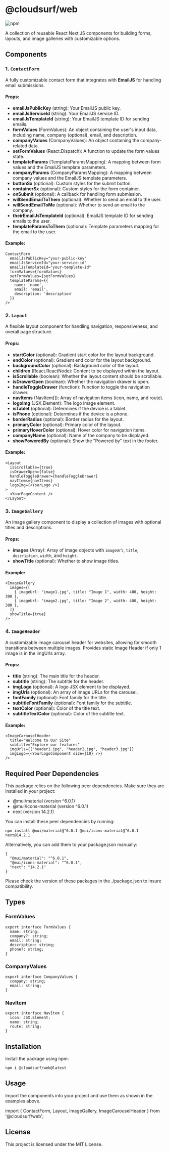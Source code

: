 # @cloudsurf/web

![npm](https://img.shields.io/npm/v/@cloudsurf/web)

A collection of reusable React Next JS components for building forms, layouts, and image galleries with customizable options.

## Components

### 1. `ContactForm`

A fully customizable contact form that integrates with **EmailJS** for handling email submissions.

#### Props:

- **emailJsPublicKey** (string): Your EmailJS public key.
- **emailJsServiceId** (string): Your EmailJS service ID.
- **emailJsTemplateId** (string): Your EmailJS template ID for sending emails.
- **formValues** (FormValues): An object containing the user's input data, including name, company (optional), email, and description.
- **companyValues** (CompanyValues): An object containing the company-related data.
- **setFormValues** (React.Dispatch): A function to update the form values state.
- **templateParams** (TemplateParamsMapping): A mapping between form values and the EmailJS template parameters.
- **companyParams** (CompanyParamsMapping): A mapping between company values and the EmailJS template parameters.
- **buttonSx** (optional): Custom styles for the submit button.
- **containerSx** (optional): Custom styles for the form container.
- **onSubmit** (optional): A callback for handling form submission.
- **willSendEmailToThem** (optional): Whether to send an email to the user.
- **willSendEmailToMe** (optional): Whether to send an email to the company.
- **theirEmailJsTemplateId** (optional): EmailJS template ID for sending emails to the user.
- **templateParamsToThem** (optional): Template parameters mapping for the email to the user.

#### Example:

```tsx
ContactForm
  emailJsPublicKey="your-public-key"
  emailJsServiceId="your-service-id"
  emailJsTemplateId="your-template-id"
  formValues={formValues}
  setFormValues={setFormValues}
  templateParams={{
    name: 'name',
    email: 'email',
    description: 'description'
  }}
/>
```

### 2. `Layout`

A flexible layout component for handling navigation, responsiveness, and overall page structure.

#### Props:

- **startColor** (optional): Gradient start color for the layout background.
- **endColor** (optional): Gradient end color for the layout background.
- **backgroundColor** (optional): Background color of the layout.
- **children** (React.ReactNode): Content to be displayed within the layout.
- **isScrollable** (boolean): Whether the layout content should be scrollable.
- **isDrawerOpen** (boolean): Whether the navigation drawer is open.
- **handleToggleDrawer** (function): Function to toggle the navigation drawer.
- **navItems** (NavItem[]): Array of navigation items (icon, name, and route).
- **logoImg** (JSX.Element): The logo image element.
- **isTablet** (optional): Determines if the device is a tablet.
- **isPhone** (optional): Determines if the device is a phone.
- **borderRadius** (optional): Border radius for the layout.
- **primaryColor** (optional): Primary color of the layout.
- **primaryHoverColor** (optional): Hover color for navigation items.
- **companyName** (optional): Name of the company to be displayed.
- **showPoweredBy** (optional): Show the "Powered by" text in the footer.

#### Example:

```tsx
<Layout
  isScrollable={true}
  isDrawerOpen={false}
  handleToggleDrawer={handleToggleDrawer}
  navItems={navItems}
  logoImg={<YourLogo />}
>
  <YourPageContent />
</Layout>
```

### 3. `ImageGallery`

An image gallery component to display a collection of images with optional titles and descriptions.

#### Props:

- **images** (Array): Array of image objects with `imageUrl`, `title`, `description`, `width`, and `height`.
- **showTitle** (optional): Whether to show image titles.

#### Example:

```tsx
<ImageGallery
  images={[
    { imageUrl: "image1.jpg", title: "Image 1", width: 400, height: 300 },
    { imageUrl: "image2.jpg", title: "Image 2", width: 400, height: 300 },
  ]}
  showTitle={true}
/>
```

### 4. `ImageHeader`

A customizable image carousel header for websites, allowing for smooth transitions between multiple images. Provides static Image Header if only 1 image is in the imgUrls array.

#### Props:

- **title** (string): The main title for the header.
- **subtitle** (string): The subtitle for the header.
- **imgLogo** (optional): A logo JSX element to be displayed.
- **imgUrls** (optional): An array of image URLs for the carousel.
- **fontFamily** (optional): Font family for the title.
- **subtitleFontFamily** (optional): Font family for the subtitle.
- **textColor** (optional): Color of the title text.
- **subtitleTextColor** (optional): Color of the subtitle text.

#### Example:

```tsx
<ImageCarouselHeader
  title="Welcome to Our Site"
  subtitle="Explore our features"
  imgUrls={["header1.jpg", "header2.jpg", "header3.jpg"]}
  imgLogo={<YourLogoComponent size={10} />}
/>
```

## Required Peer Dependencies

This package relies on the following peer dependencies. Make sure they are installed in your project:

- @mui/material (version ^6.0.1)
- @mui/icons-material (version ^6.0.1)
- next (version 14.2.1)

You can install these peer dependencies by running:

`npm install @mui/material@^6.0.1 @mui/icons-material@^6.0.1 next@14.2.1`

Alternatively, you can add them to your package.json manually:

```
{
  "@mui/material": "^6.0.1",
  "@mui/icons-material": "^6.0.1",
  "next": "14.2.1"
}
```

Please check the version of these packages in the ./package.json to insure compatibility.

## Types

### FormValues

```tsx
export interface FormValues {
  name: string;
  company?: string;
  email: string;
  description: string;
  phone?: string;
}
```

### CompanyValues

```tsx
export interface CompanyValues {
  company: string;
  email: string;
}
```

### NavItem

```tsx
export interface NavItem {
  icon: JSX.Element;
  name: string;
  route: string;
}
```

## Installation

Install the package using npm:

```
npm i @cloudsurf/web@latest
```

## Usage

Import the components into your project and use them as shown in the examples above.

import { ContactForm, Layout, ImageGallery, ImageCarouselHeader } from '@cloudsurf/web';

## License

This project is licensed under the MIT License.
